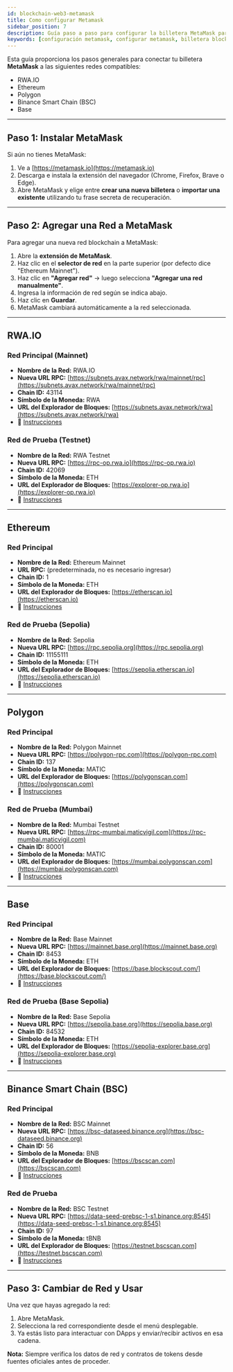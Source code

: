 ```yaml
---
id: blockchain-web3-metamask
title: Como configurar Metamask
sidebar_position: 7
description: Guía paso a paso para configurar la billetera MetaMask para múltiples redes blockchain incluyendo Ethereum, Polygon, BSC, Base y RWA.IO.
keywords: [configuración metamask, configurar metamask, billetera blockchain, billetera ethereum, polygon metamask, BSC metamask, agregar red metamask, billetera web3]
---
```




Esta guía proporciona los pasos generales para conectar tu billetera **MetaMask** a las siguientes redes compatibles:

* RWA.IO
* Ethereum
* Polygon
* Binance Smart Chain (BSC)
* Base

---

## Paso 1: Instalar MetaMask

Si aún no tienes MetaMask:

1. Ve a [https://metamask.io](https://metamask.io)
2. Descarga e instala la extensión del navegador (Chrome, Firefox, Brave o Edge).
3. Abre MetaMask y elige entre **crear una nueva billetera** o **importar una existente** utilizando tu frase secreta de recuperación.

---

## Paso 2: Agregar una Red a MetaMask

Para agregar una nueva red blockchain a MetaMask:

1. Abre la **extensión de MetaMask**.
2. Haz clic en el **selector de red** en la parte superior (por defecto dice "Ethereum Mainnet").
3. Haz clic en **"Agregar red"** → luego selecciona **"Agregar una red manualmente"**.
4. Ingresa la información de red según se indica abajo.
5. Haz clic en **Guardar**.
6. MetaMask cambiará automáticamente a la red seleccionada.

---

## RWA.IO

### Red Principal (Mainnet)

* **Nombre de la Red:** RWA.IO
* **Nueva URL RPC:** [https://subnets.avax.network/rwa/mainnet/rpc](https://subnets.avax.network/rwa/mainnet/rpc)
* **Chain ID:** 43114
* **Símbolo de la Moneda:** RWA
* **URL del Explorador de Bloques:** [https://subnets.avax.network/rwa](https://subnets.avax.network/rwa)
* 🔗 [Instrucciones](https://docs.rwa.io)

### Red de Prueba (Testnet)

* **Nombre de la Red:** RWA Testnet
* **Nueva URL RPC:** [https://rpc-op.rwa.io](https://rpc-op.rwa.io)
* **Chain ID:** 42069
* **Símbolo de la Moneda:** ETH
* **URL del Explorador de Bloques:** [https://explorer-op.rwa.io](https://explorer-op.rwa.io)
* 🔗 [Instrucciones](https://docs.rwa.io/testnet)

---

## Ethereum

### Red Principal

* **Nombre de la Red:** Ethereum Mainnet
* **URL RPC:** (predeterminada, no es necesario ingresar)
* **Chain ID:** 1
* **Símbolo de la Moneda:** ETH
* **URL del Explorador de Bloques:** [https://etherscan.io](https://etherscan.io)
* 🔗 [Instrucciones](https://codehs.com/tutorial/jkeesh/how-to-set-up-an-ethereum-wallet-on-metamask)

### Red de Prueba (Sepolia)

* **Nombre de la Red:** Sepolia
* **Nueva URL RPC:** [https://rpc.sepolia.org](https://rpc.sepolia.org)
* **Chain ID:** 11155111
* **Símbolo de la Moneda:** ETH
* **URL del Explorador de Bloques:** [https://sepolia.etherscan.io](https://sepolia.etherscan.io)
* 🔗 [Instrucciones](https://sepolia.dev/)

---

## Polygon

### Red Principal

* **Nombre de la Red:** Polygon Mainnet
* **Nueva URL RPC:** [https://polygon-rpc.com](https://polygon-rpc.com)
* **Chain ID:** 137
* **Símbolo de la Moneda:** MATIC
* **URL del Explorador de Bloques:** [https://polygonscan.com](https://polygonscan.com)
* 🔗 [Instrucciones](https://polygon.technology/blog/getting-started-with-metamask-on-polygon)

### Red de Prueba (Mumbai)

* **Nombre de la Red:** Mumbai Testnet
* **Nueva URL RPC:** [https://rpc-mumbai.maticvigil.com](https://rpc-mumbai.maticvigil.com)
* **Chain ID:** 80001
* **Símbolo de la Moneda:** MATIC
* **URL del Explorador de Bloques:** [https://mumbai.polygonscan.com](https://mumbai.polygonscan.com)
* 🔗 [Instrucciones](https://wiki.polygon.technology/docs/develop/network-details/network)

---

## Base

### Red Principal

* **Nombre de la Red:** Base Mainnet
* **Nueva URL RPC:** [https://mainnet.base.org](https://mainnet.base.org)
* **Chain ID:** 8453
* **Símbolo de la Moneda:** ETH
* **URL del Explorador de Bloques:** [https://base.blockscout.com/](https://base.blockscout.com/)
* 🔗 [Instrucciones](https://docs.base.org/chain/using-base)

### Red de Prueba (Base Sepolia)

* **Nombre de la Red:** Base Sepolia
* **Nueva URL RPC:** [https://sepolia.base.org](https://sepolia.base.org)
* **Chain ID:** 84532
* **Símbolo de la Moneda:** ETH
* **URL del Explorador de Bloques:** [https://sepolia-explorer.base.org](https://sepolia-explorer.base.org)
* 🔗 [Instrucciones](https://docs.base.org/network-information)

---

## Binance Smart Chain (BSC)

### Red Principal

* **Nombre de la Red:** BSC Mainnet
* **Nueva URL RPC:** [https://bsc-dataseed.binance.org](https://bsc-dataseed.binance.org)
* **Chain ID:** 56
* **Símbolo de la Moneda:** BNB
* **URL del Explorador de Bloques:** [https://bscscan.com](https://bscscan.com)
* 🔗 [Instrucciones](https://www.moonpay.com/es/learn/cryptocurrency/how-to-connect-metamask-to-binance-smart-chain-bsc)

### Red de Prueba

* **Nombre de la Red:** BSC Testnet
* **Nueva URL RPC:** [https://data-seed-prebsc-1-s1.binance.org:8545](https://data-seed-prebsc-1-s1.binance.org:8545)
* **Chain ID:** 97
* **Símbolo de la Moneda:** tBNB
* **URL del Explorador de Bloques:** [https://testnet.bscscan.com](https://testnet.bscscan.com)
* 🔗 [Instrucciones](https://docs.bnbchain.org/docs/testnet/wallet/metamask)

---

## Paso 3: Cambiar de Red y Usar

Una vez que hayas agregado la red:

1. Abre MetaMask.
2. Selecciona la red correspondiente desde el menú desplegable.
3. Ya estás listo para interactuar con DApps y enviar/recibir activos en esa cadena.

**Nota:** Siempre verifica los datos de red y contratos de tokens desde fuentes oficiales antes de proceder.


